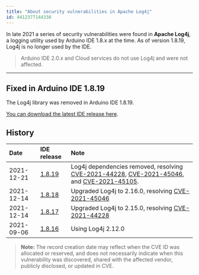 ```yaml
---
title: "About security vulnerabilities in Apache Log4j"
id: 4412377144338
---
```


In late 2021 a series of security vulnerabilities were found in **Apache Log4j**, a logging utility used by Arduino IDE 1.8.x at the time. As of version 1.8.19, Log4j is no longer used by the IDE.

> Arduino IDE 2.0.x and Cloud services do not use Log4j and were not affected.

---

## Fixed in Arduino IDE 1.8.19

The Log4j library was removed in Arduino IDE 1.8.19.

[You can download the latest IDE release here](https://www.arduino.cc/en/software).

## History

| Date        | IDE release                                                                     | Note                                                                                                                                                                                                                                                                                        |
|:------------|:--------------------------------------------------------------------------------|:--------------------------------------------------------------------------------------------------------------------------------------------------------------------------------------------------------------------------------------------------------------------------------------------|
| 2021-12-21  | [1.8.19](https://github.com/arduino/Arduino/releases/tag/1.8.19)                | Log4j dependencies removed, resolving [CVE-2021-44228](https://cve.mitre.org/cgi-bin/cvename.cgi?name=CVE-2021-44228), [CVE-2021-45046](https://cve.mitre.org/cgi-bin/cvename.cgi?name=CVE-2021-45046), and [CVE-2021-45105](https://cve.mitre.org/cgi-bin/cvename.cgi?name=CVE-2021-45105). |
| 2021-12-14  | [1.8.18](https://github.com/arduino/Arduino/releases/tag/1.8.18)                | Upgraded Log4j to 2.16.0, resolving [CVE-2021-45046](https://cve.mitre.org/cgi-bin/cvename.cgi?name=CVE-2021-45046)                                                                                                                                                                         |
| 2021-12-14  | [1.8.17](https://github.com/arduino/Arduino/releases/tag/1.8.17)                | Upgraded Log4j to 2.15.0, resolving [CVE-2021-44228](https://cve.mitre.org/cgi-bin/cvename.cgi?name=CVE-2021-44228)                                                                                                                                                                         |
| 2021-09-06  | [1.8.16](https://github.com/arduino/Arduino/releases/tag/1.8.16)                | Using Log4j 2.12.0                                                                                                                                                                                                                                                                          |

> **Note:** The record creation date may reflect when the CVE ID was allocated or reserved, and does not necessarily indicate when this vulnerability was discovered, shared with the affected vendor, publicly disclosed, or updated in CVE.
